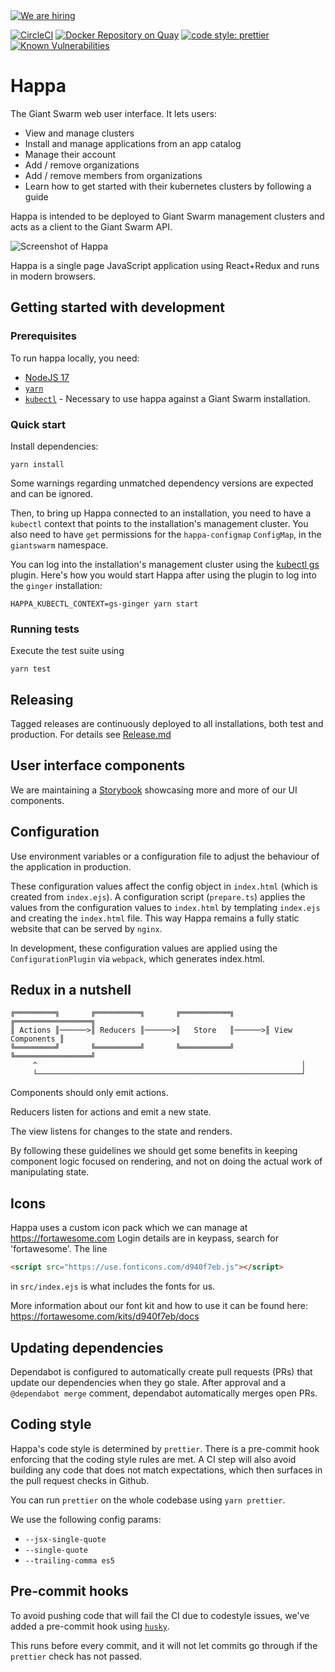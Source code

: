 <!-- HIRING_BANNER start -->
<div><a href="https://www.giantswarm.io/careers" target="_blank"><img src="https://user-images.githubusercontent.com/273727/136406599-5ab1a945-dda0-4f16-b646-976eb32b936d.png" alt="We are hiring" /></a></div>
<!-- HIRING_BANNER end -->

[![CircleCI](https://circleci.com/gh/giantswarm/happa/tree/master.svg?style=shield&circle-token=6e98ba111259986b590f228cd20e20fcea3dd2e5)](https://circleci.com/gh/giantswarm/happa/tree/master)
[![Docker Repository on Quay](https://quay.io/repository/giantswarm/happa/status 'Docker Repository on Quay')](https://quay.io/repository/giantswarm/happa)
[![code style: prettier](https://img.shields.io/badge/code_style-prettier-ff69b4.svg?style=shield)](https://github.com/prettier/prettier)
[![Known Vulnerabilities](https://snyk.io/test/github/giantswarm/happa/badge.svg?targetFile=package.json)](https://snyk.io/test/github/giantswarm/happa?targetFile=package.json)

# Happa

The Giant Swarm web user interface. It lets users:

- View and manage clusters
- Install and manage applications from an app catalog
- Manage their account
- Add / remove organizations
- Add / remove members from organizations
- Learn how to get started with their kubernetes clusters by following a guide

Happa is intended to be deployed to Giant Swarm management clusters and acts as a client to the Giant Swarm API.

![Screenshot of Happa](https://user-images.githubusercontent.com/273727/117794608-aecf9e00-b24d-11eb-8d3d-7a7b9a9f270f.png)

Happa is a single page JavaScript application using React+Redux and runs in modern browsers.

## Getting started with development

### Prerequisites

To run happa locally, you need:

- [NodeJS 17](https://nodejs.org/)
- [`yarn`](https://yarnpkg.com/)
- [`kubectl`](https://github.com/giantswarm/kubectl) - Necessary to use happa against a Giant Swarm installation.

### Quick start

Install dependencies:

```nohighlight
yarn install
```

Some warnings regarding unmatched dependency versions are expected and can be ignored.

Then, to bring up Happa connected to an installation, you need to have a `kubectl` context that points to the installation's management cluster. You also need to have `get` permissions for the `happa-configmap` `ConfigMap`, in the `giantswarm` namespace.

You can log into the installation's management cluster using the [kubectl gs](https://github.com/giantswarm/kubectl-gs) plugin. Here's how you would start Happa after using the plugin to log into the `ginger` installation:

```nohighlight
HAPPA_KUBECTL_CONTEXT=gs-ginger yarn start
```

### Running tests

Execute the test suite using

```nohighlight
yarn test
```

## Releasing

Tagged releases are continuously deployed to all installations, both test and production.
For details see [Release.md](docs/Release.md)

## User interface components

We are maintaining a [Storybook](https://fe-docs.giantswarm.io/) showcasing more and more of our UI components.

## Configuration

Use environment variables or a configuration file to adjust the behaviour of the application in production.

These configuration values affect the config object in `index.html` (which is
created from `index.ejs`).
A configuration script (`prepare.ts`) applies the values from the configuration values
to `index.html` by templating `index.ejs` and creating the `index.html` file. This way Happa remains a fully static website
that can be served by `nginx`.

In development, these configuration values are applied using the `ConfigurationPlugin` via `webpack`, which generates index.html.

## Redux in a nutshell

```
╔═════════╗       ╔══════════╗       ╔═══════════╗       ╔═════════════════╗
║ Actions ║──────>║ Reducers ║──────>║   Store   ║──────>║ View Components ║
╚═════════╝       ╚══════════╝       ╚═══════════╝       ╚═════════════════╝
     ^                                                           │
     └───────────────────────────────────────────────────────────┘
```

Components should only emit actions.

Reducers listen for actions and emit a new state.

The view listens for changes to the state and renders.

By following these guidelines we should get some benefits in keeping component
logic focused on rendering, and not on doing the actual work of manipulating
state.

## Icons

Happa uses a custom icon pack which we can manage at https://fortawesome.com
Login details are in keypass, search for 'fortawesome'.
The line

```html
<script src="https://use.fonticons.com/d940f7eb.js"></script>
```

in `src/index.ejs` is what includes the fonts for us.

More information about our font kit and how to use it can be found here:
https://fortawesome.com/kits/d940f7eb/docs

## Updating dependencies

Dependabot is configured to automatically create pull requests (PRs) that update our dependencies
when they go stale. After approval and a `@dependabot merge` comment, dependabot
automatically merges open PRs.

## Coding style

Happa's code style is determined by `prettier`. There is a pre-commit hook enforcing that
the coding style rules are met. A CI step will also avoid building any code that does not
match expectations, which then surfaces in the pull request checks in Github.

You can run `prettier` on the whole codebase using `yarn prettier`.

We use the following config params:

- `--jsx-single-quote`
- `--single-quote`
- `--trailing-comma es5`

## Pre-commit hooks

To avoid pushing code that will fail the CI due to codestyle issues, we've added a pre-commit hook using [`husky`](https://github.com/typicode/husky/).

This runs before every commit, and it will not let commits go through if the `prettier` check has not passed.
